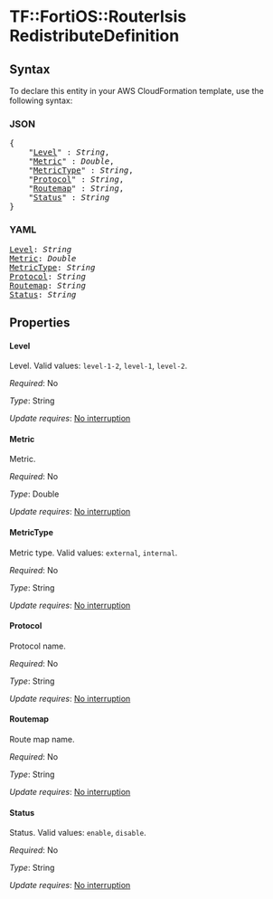 # TF::FortiOS::RouterIsis RedistributeDefinition

## Syntax

To declare this entity in your AWS CloudFormation template, use the following syntax:

### JSON

<pre>
{
    "<a href="#level" title="Level">Level</a>" : <i>String</i>,
    "<a href="#metric" title="Metric">Metric</a>" : <i>Double</i>,
    "<a href="#metrictype" title="MetricType">MetricType</a>" : <i>String</i>,
    "<a href="#protocol" title="Protocol">Protocol</a>" : <i>String</i>,
    "<a href="#routemap" title="Routemap">Routemap</a>" : <i>String</i>,
    "<a href="#status" title="Status">Status</a>" : <i>String</i>
}
</pre>

### YAML

<pre>
<a href="#level" title="Level">Level</a>: <i>String</i>
<a href="#metric" title="Metric">Metric</a>: <i>Double</i>
<a href="#metrictype" title="MetricType">MetricType</a>: <i>String</i>
<a href="#protocol" title="Protocol">Protocol</a>: <i>String</i>
<a href="#routemap" title="Routemap">Routemap</a>: <i>String</i>
<a href="#status" title="Status">Status</a>: <i>String</i>
</pre>

## Properties

#### Level

Level. Valid values: `level-1-2`, `level-1`, `level-2`.

_Required_: No

_Type_: String

_Update requires_: [No interruption](https://docs.aws.amazon.com/AWSCloudFormation/latest/UserGuide/using-cfn-updating-stacks-update-behaviors.html#update-no-interrupt)

#### Metric

Metric.

_Required_: No

_Type_: Double

_Update requires_: [No interruption](https://docs.aws.amazon.com/AWSCloudFormation/latest/UserGuide/using-cfn-updating-stacks-update-behaviors.html#update-no-interrupt)

#### MetricType

Metric type. Valid values: `external`, `internal`.

_Required_: No

_Type_: String

_Update requires_: [No interruption](https://docs.aws.amazon.com/AWSCloudFormation/latest/UserGuide/using-cfn-updating-stacks-update-behaviors.html#update-no-interrupt)

#### Protocol

Protocol name.

_Required_: No

_Type_: String

_Update requires_: [No interruption](https://docs.aws.amazon.com/AWSCloudFormation/latest/UserGuide/using-cfn-updating-stacks-update-behaviors.html#update-no-interrupt)

#### Routemap

Route map name.

_Required_: No

_Type_: String

_Update requires_: [No interruption](https://docs.aws.amazon.com/AWSCloudFormation/latest/UserGuide/using-cfn-updating-stacks-update-behaviors.html#update-no-interrupt)

#### Status

Status. Valid values: `enable`, `disable`.

_Required_: No

_Type_: String

_Update requires_: [No interruption](https://docs.aws.amazon.com/AWSCloudFormation/latest/UserGuide/using-cfn-updating-stacks-update-behaviors.html#update-no-interrupt)

